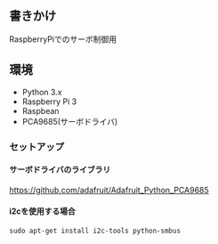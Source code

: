 ## 書きかけ
RaspberryPiでのサーボ制御用

## 環境
 - Python 3.x  
 - Raspberry Pi 3  
 - Raspbean  
 - PCA9685(サーボドライバ)  
 
### セットアップ

#### サーボドライバのライブラリ  
https://github.com/adafruit/Adafruit_Python_PCA9685

#### i2cを使用する場合
```
sudo apt-get install i2c-tools python-smbus
```
